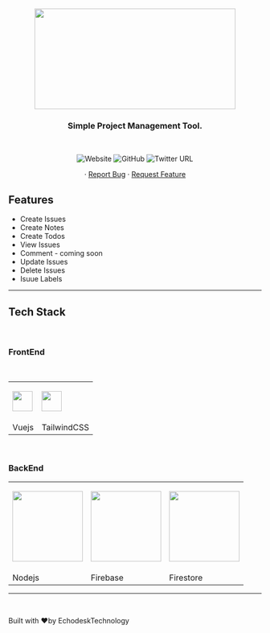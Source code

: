 <br />
<p align="center">
  <a href="https://logsnap.app">
    <img src="https://res.cloudinary.com/serveryguken/image/upload/v1612386754/Projects/logsnap/logo/LogSnap-main_xppj6x.svg" width="400" height="200"> 
  </a>
</p>
<h3 align="center">Simple Project Management Tool.</h3>

<br />

<p align="center">
<img alt="Website" src="https://img.shields.io/website?up_message=online&url=https%3A%2F%2Flogsnap.site">
<img alt="GitHub" src="https://img.shields.io/github/license/serverguyken/logsnap">
<img alt="Twitter URL" src="https://img.shields.io/twitter/url?style=social&url=https%3A%2F%2Ftwitter.com%2Fserverguyken">
</p>

<p align="center">
    <!-- <a href="https://logsnap.site">View Demo</a> -->
    ·
    <a href="https://github.com/serverguyken/logsnap/issues">Report Bug</a>
    ·
    <a href="https://github.com/serverguyken/logsnap/issues">Request Feature</a>
  </p>
</p>

##  Features

- Create Issues
- Create Notes
- Create Todos
- View Issues
- Comment - coming soon
- Update Issues
- Delete Issues
- Isuue Labels

------

## Tech Stack

<br />

<h3>FrontEnd</h3>
<br/>

<table border="0">
 <tr>
    <td><p><img src="https://res.cloudinary.com/serveryguken/image/upload/v1612381554/Projects/logsnap/imgs/1184px-Vue.js_Logo_2.svg_oo6tsy.png" width="40" height="40"></p> </td>
    <td> <p><img src="https://res.cloudinary.com/serveryguken/image/upload/v1612381959/Projects/logsnap/imgs/tailwind-css-logo_rdyj0d.svg" width="40" height="40"></p></td>
 </tr>
 <tr>
    <td>Vuejs</td>
    <td>TailwindCSS</td>
 </tr>
</table>


<br />

<h3>BackEnd</h3>

<table border="0">
 <tr>
    <td><p><img src="https://res.cloudinary.com/serveryguken/image/upload/v1612381978/Projects/logsnap/imgs/1200px-Node.js_logo_2015.svg_fyeyl7.png" width="140"></p></td>
    <td><p><img src="https://res.cloudinary.com/serveryguken/image/upload/v1612382518/Projects/logsnap/imgs/logo-standard_cifcse.png" width="140"></p></td>
    <td><p><img src="https://res.cloudinary.com/serveryguken/image/upload/v1612382515/Projects/logsnap/imgs/1__akvjplI8xbMr3_VxcWeLQ_amhrsr.png" width="140"></p></td>
 </tr>
 <tr>
    <td>Nodejs</td>
    <td>Firebase</td>
    <td>Firestore</td>
 </tr>
</table>




------
<br/>

Built with <g-emoji class="g-emoji" alias="heart" fallback-src="https://github.githubassets.com/images/icons/emoji/unicode/2764.png">❤️</g-emoji>by EchodeskTechnology